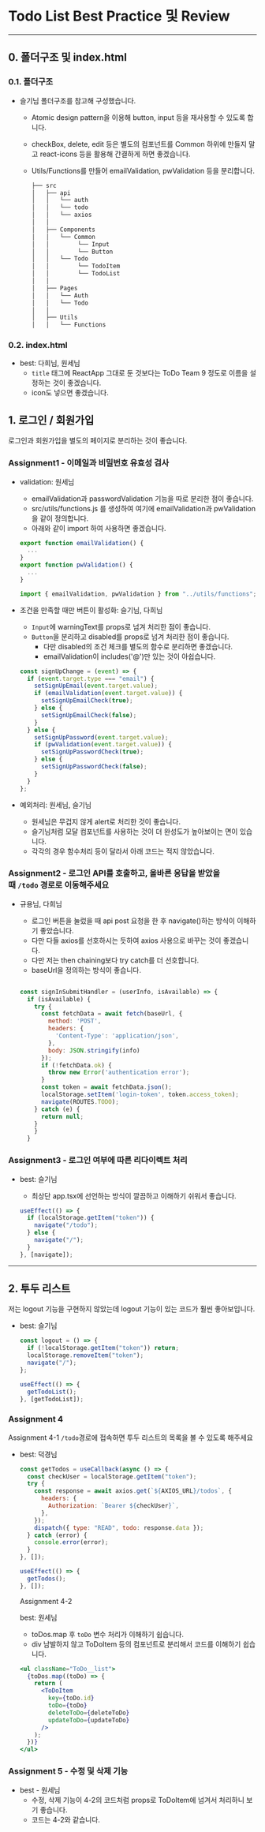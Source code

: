 # Todo List Best Practice 및 Review

---

## 0. 폴더구조 및 index.html

### 0.1. 폴더구조

- 슬기님 폴더구조를 참고해 구성했습니다.

  - Atomic design pattern을 이용해 button, input 등을 재사용할 수 있도록 합니다.
  - checkBox, delete, edit 등은 별도의 컴포넌트를 Common 하위에 만들지 말고 react-icons 등을 활용해 간결하게 하면 좋겠습니다.
  - Utils/Functions를 만들어 emailValidation, pwValidation 등을 분리합니다.

    ```jsx
    ├──	src
    │	├── api
    │	│   └── auth
    │	│   └── todo
    │	│   └── axios
    │	│
    │	├── Components
    │	│   └── Common
    │	│        └── Input
    │	│        └── Button
    │	│   └── Todo
    │	│        └── TodoItem
    │	│        └── TodoList
    │	│
    │	├── Pages
    │	│   └── Auth
    │	│   └── Todo
    │	│
    │	├── Utils
    │	│   └── Functions
    ```

### 0.2. index.html

- best: 다희님, 원세님
  - `title` 태그에 ReactApp 그대로 둔 것보다는 ToDo Team 9 정도로 이름을 설정하는 것이 좋겠습니다.
  - icon도 넣으면 좋겠습니다.

## 1. 로그인 / 회원가입

로그인과 회원가입을 별도의 페이지로 분리하는 것이 좋습니다.

### Assignment1 - 이메일과 비밀번호 유효성 검사

- validation: 원세님

  - emailValidation과 passwordValidation 기능을 따로 분리한 점이 좋습니다.
  - src/utils/functions.js 를 생성하여 여기에 emailValidation과 pwValidation을 같이 정의합니다.
  - 아래와 같이 import 하여 사용하면 좋겠습니다.

  ```jsx
  export function emailValidation() {
    ...
  }
  export function pwValidation() {
    ...
  }
  ```

  ```jsx
  import { emailValidation, pwValidation } from "../utils/functions";
  ```

- 조건을 만족할 때만 버튼이 활성화: 슬기님, 다희님

  - `Input`에 warningText를 props로 넘겨 처리한 점이 좋습니다.
  - `Button`을 분리하고 disabled를 props로 넘겨 처리한 점이 좋습니다.
    - 다만 disabled의 조건 체크를 별도의 함수로 분리하면 좋겠습니다.
    - emailValidation이 includes('@')만 있는 것이 아쉽습니다.

  ```jsx
  const signUpChange = (event) => {
    if (event.target.type === "email") {
      setSignUpEmail(event.target.value);
      if (emailValidation(event.target.value)) {
        setSignUpEmailCheck(true);
      } else {
        setSignUpEmailCheck(false);
      }
    } else {
      setSignUpPassword(event.target.value);
      if (pwValidation(event.target.value)) {
        setSignUpPasswordCheck(true);
      } else {
        setSignUpPasswordCheck(false);
      }
    }
  };
  ```

- 예외처리: 원세님, 슬기님
  - 원세님은 무겁지 않게 alert로 처리한 것이 좋습니다.
  - 슬기님처럼 모달 컴포넌트를 사용하는 것이 더 완성도가 높아보이는 면이 있습니다.
  - 각각의 경우 함수처리 등이 달라서 아래 코드는 적지 않았습니다.

### Assignment2 - 로그인 API를 호출하고, 올바른 응답을 받았을 때 `/todo` 경로로 이동해주세요

- 규용님, 다희님

  - 로그인 버튼을 눌렀을 때 api post 요청을 한 후 navigate()하는 방식이 이해하기 좋았습니다.
  - 다만 다들 axios를 선호하시는 듯하여 axios 사용으로 바꾸는 것이 좋겠습니다.
  - 다만 저는 then chaining보다 try catch를 더 선호합니다.
  - baseUrl을 정의하는 방식이 좋습니다.

  ```jsx

  const signInSubmitHandler = (userInfo, isAvailable) => {
    if (isAvailable) {
      try {
        const fetchData = await fetch(baseUrl, {
          method: 'POST',
          headers: {
            'Content-Type': 'application/json',
          },
          body: JSON.stringify(info)
        });
        if (!fetchData.ok) {
          throw new Error('authentication error');
        }
        const token = await fetchData.json();
        localStorage.setItem('login-token', token.access_token);
        navigate(ROUTES.TODO);
      } catch (e) {
        return null;
      }
      }
    }
  ```

### Assignment3 - 로그인 여부에 따른 리다이렉트 처리

- best: 슬기님

  - 최상단 app.tsx에 선언하는 방식이 깔끔하고 이해하기 쉬워서 좋습니다.

  ```jsx
  useEffect(() => {
    if (localStorage.getItem("token")) {
      navigate("/todo");
    } else {
      navigate("/");
    }
  }, [navigate]);
  ```

---

## 2. 투두 리스트

저는 logout 기능을 구현하지 않았는데 logout 기능이 있는 코드가 훨씬 좋아보입니다.

- best: 슬기님

  ```jsx
  const logout = () => {
    if (!localStorage.getItem("token")) return;
    localStorage.removeItem("token");
    navigate("/");
  };

  useEffect(() => {
    getTodoList();
  }, [getTodoList]);
  ```

### Assignment 4

Assignment 4-1 `/todo`경로에 접속하면 투두 리스트의 목록을 볼 수 있도록 해주세요

- best: 덕경님

  ```jsx
  const getTodos = useCallback(async () => {
    const checkUser = localStorage.getItem("token");
    try {
      const response = await axios.get(`${AXIOS_URL}/todos`, {
        headers: {
          Authorization: `Bearer ${checkUser}`,
        },
      });
      dispatch({ type: "READ", todo: response.data });
    } catch (error) {
      console.error(error);
    }
  }, []);

  useEffect(() => {
    getTodos();
  }, []);
  ```

  Assignment 4-2

  best: 원세님

  - toDos.map 후 `toDo` 변수 처리가 이해하기 쉽습니다.
  - div 남발하지 않고 ToDoItem 등의 컴포넌트로 분리해서 코드를 이해하기 쉽습니다.

  ```jsx
  <ul className="ToDo__list">
    {toDos.map((toDo) => {
      return (
        <ToDoItem
          key={toDo.id}
          toDo={toDo}
          deleteToDo={deleteToDo}
          updateToDo={updateToDo}
        />
      );
    })}
  </ul>
  ```

### Assignment 5 - 수정 및 삭제 기능

- best - 원세님
  - 수정, 삭제 기능이 4-2의 코드처럼 props로 ToDoItem에 넘겨서 처리하니 보기 좋습니다.
  - 코드는 4-2와 같습니다.
